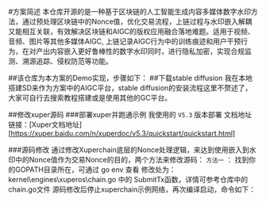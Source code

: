 #方案简述
本仓库开源的是一种基于区块链的人工智能生成内容多媒体数字水印方法，通过预处理区块链中的Nonce值，优化交易流程，上链过程与水印嵌入解耦又能相互关联，有效解决区块链和AIGC的版权应用融合落地难题。适用于视频、音频、图片等其他多媒体AIGC, 上链记录AIGC行为中的训练痕迹和用户干预行为，在对产出内容嵌入更好鲁棒性的数字水印同时，进行隐私加密，实现合规监测、溯源追踪、侵权防范等功能。

##该仓库为本方案的Demo实现，步骤如下：
##下载stable diffusion
我在本地搭建SD来作为方案中的AIGC平台，stable diffusion的安装流程这里不赘述了，大家可自行去搜索教程搭建或是使用其他的GC平台。

##修改xuper源码
###部署xuper并跑通示例
我使用的 `V5.3` 版本部署
文档地址链接：[Xuper文档地址][https://xuper.baidu.com/n/xuperdoc/v5.3/quickstart/quickstart.html]

###源码修改
通过修改Xuperchain底层的Nonce处理逻辑，来达到使用嵌入到水印中的Nonce值作为交易Nonce的目的，两个方法来修改源码：
`方法一` ：
找到你的GOPATH目录所在，可通过 go env 查看
修改处为：kernel\engines\xuperos\chain.go 中的 SubmitTx函数，详情可参考仓库中的chain.go文件
源码修改后停止xuperchain示例网络，再次编译启动，命令如下：



